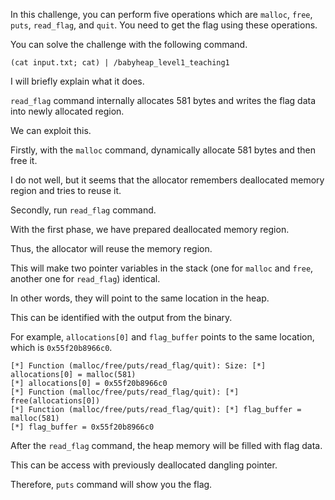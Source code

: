 In this challenge, you can perform five operations which are `malloc`, `free`, `puts`, `read_flag`, and `quit`.
You need to get the flag using these operations.

You can solve the challenge with the following command.
```
(cat input.txt; cat) | /babyheap_level1_teaching1
```

I will briefly explain what it does.

`read_flag` command internally allocates 581 bytes and writes the flag data into newly allocated region.

We can exploit this.

Firstly, with the `malloc` command, dynamically allocate 581 bytes and then free it.

I do not well, but it seems that the allocator remembers deallocated memory region and tries to reuse it.

Secondly, run `read_flag` command.

With the first phase, we have prepared deallocated memory region.

Thus, the allocator will reuse the memory region.

This will make two pointer variables in the stack (one for `malloc` and `free`, another one for `read_flag`) identical.

In other words, they will point to the same location in the heap.

This can be identified with the output from the binary.

For example, `allocations[0]` and `flag_buffer` points to the same location, which is `0x55f20b8966c0`.
```
[*] Function (malloc/free/puts/read_flag/quit): Size: [*] allocations[0] = malloc(581)
[*] allocations[0] = 0x55f20b8966c0
[*] Function (malloc/free/puts/read_flag/quit): [*] free(allocations[0])
[*] Function (malloc/free/puts/read_flag/quit): [*] flag_buffer = malloc(581)
[*] flag_buffer = 0x55f20b8966c0
```

After the `read_flag` command, the heap memory will be filled with flag data.

This can be access with previously deallocated dangling pointer.

Therefore, `puts` command will show you the flag.
